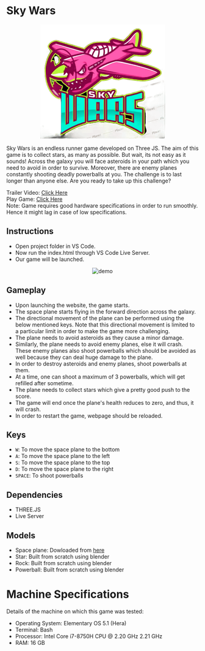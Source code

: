 # Sky Wars

<p align="center" width="100%">
    <img src="./readme_assets/logo.png" alt="logo"> 
</p>

Sky Wars is an endless runner game developed on Three JS. The aim of this game is to collect stars, as many as possible. But wait, its not easy as it sounds! Across the galaxy you will face asteroids in your path which you need to avoid in order to survive. Moreover, there are enemy planes constantly shooting deadly powerballs at you. The challenge is to last longer than anyone else. Are you ready to take up this challenge?

Trailer Video: [Click Here](https://www.youtube.com/watch?v=YGP-WKn8ryY)<br />
Play Game: [Click Here](https://b30wulffz.github.io/Sky-Wars/)<br/>
Note: Game requires good hardware specifications in order to run smoothly. Hence it might lag in case of low specifications.

## Instructions

- Open project folder in VS Code.
- Now run the index.html through VS Code Live Server.
- Our game will be launched.

<p align="center" width="100%">
    <img src="./readme_assets/demo.gif" alt="demo"> 
</p>

## Gameplay

- Upon launching the website, the game starts.
- The space plane starts flying in the forward direction across the galaxy.
- The directional movement of the plane can be performed using the below mentioned keys. Note that this directional movement is limited to a particular limit in order to make the game more challenging.
- The plane needs to avoid asteroids as they cause a minor damage.
- Similarly, the plane needs to avoid enemy planes, else it will crash. These enemy planes also shoot powerballs which should be avoided as well because they can deal huge damage to the plane.
- In order to destroy asteroids and enemy planes, shoot powerballs at them.
- At a time, one can shoot a maximum of 3 powerballs, which will get refilled after sometime.
- The plane needs to collect stars which give a pretty good push to the score.
- The game will end once the plane's health reduces to zero, and thus, it will crash.
- In order to restart the game, webpage should be reloaded.

## Keys

- `W`: To move the space plane to the bottom
- `A`: To move the space plane to the left
- `S`: To move the space plane to the top
- `D`: To move the space plane to the right
- `SPACE`: To shoot powerballs

## Dependencies

- THREE.JS
- Live Server

## Models

- Space plane: Dowloaded from [here](https://free3d.com/3d-model/frenxh-wwi-plane-dorand-ar1-61746.html)
- Star: Built from scratch using blender
- Rock: Built from scratch using blender
- Powerball: Built from scratch using blender

# Machine Specifications

Details of the machine on which this game was tested:

- Operating System: Elementary OS 5.1 (Hera)
- Terminal: Bash
- Processor: Intel Core i7-8750H CPU @ 2.20 GHz 2.21 GHz
- RAM: 16 GB
